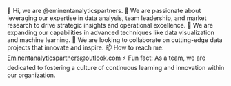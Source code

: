 👋 Hi, we are @eminentanalyticspartners.
👀 We are passionate about leveraging our expertise in data analysis, team leadership, and market research to drive strategic insights and operational excellence.
🌱 We are expanding our capabilities in advanced techniques like data visualization and machine learning.
💞️ We are looking to collaborate on cutting-edge data projects that innovate and inspire.
📫 How to reach me: Eminentanalyticspartners@outlook.com
⚡ Fun fact: As a team, we are dedicated to fostering a culture of continuous learning and innovation within our organization.

<!---
eminentanalyticspartners/eminentanalyticspartners is a ✨ special ✨ repository because its `README.md` (this file) appears on your GitHub profile.
You can click the Preview link to take a look at your changes.
--->
